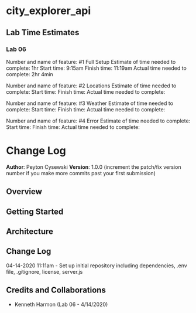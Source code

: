 # city_explorer_api

## Lab Time Estimates

### Lab 06

Number and name of feature: #1 Full Setup
Estimate of time needed to complete: 1hr
Start time: 9:15am
Finish time: 11:19am
Actual time needed to complete: 2hr 4min

Number and name of feature: #2 Locations
Estimate of time needed to complete: 
Start time: 
Finish time: 
Actual time needed to complete: 

Number and name of feature: #3 Weather
Estimate of time needed to complete: 
Start time: 
Finish time: 
Actual time needed to complete: 

Number and name of feature: #4 Error
Estimate of time needed to complete: 
Start time: 
Finish time: 
Actual time needed to complete: 

# Change Log

**Author**: Peyton Cysewski
**Version**: 1.0.0 (increment the patch/fix version number if you make more commits past your first submission)

## Overview
<!-- Provide a high level overview of what this application is and why you are building it, beyond the fact that it's an assignment for this class. (i.e. What's your problem domain?) -->

## Getting Started
<!-- What are the steps that a user must take in order to build this app on their own machine and get it running? -->

## Architecture
<!-- Provide a detailed description of the application design. What technologies (languages, libraries, etc) you're using, and any other relevant design information. -->

## Change Log

04-14-2020 11:11am - Set up initial repository including dependencies, .env file, .gitignore, license, server.js

## Credits and Collaborations

- Kenneth Harmon (Lab 06 - 4/14/2020)